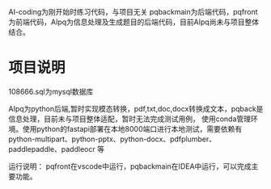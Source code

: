 AI-coding为刚开始时练习代码，与项目无关
pqbackmain为后端代码，pqfront为前端代码，AIpq为信息处理及生成题目的后端代码，目前AIpq尚未与项目整体结合。

# 项目说明
108666.sql为mysql数据库

AIpq为python后端,暂时实现模态转换，pdf,txt,doc,docx转换成文本，pqback是信息处理，目前未与项目整体适配，暂时无法完成测试用例，
使用conda管理环境。使用python的fastapi部署在本地8000端口进行本地测试，需要依赖有python-multipart、python-pptx、python-docx、pdfplumber、paddlepaddle、paddleocr 等

运行说明：
pqfront在vscode中运行，pqbackmain在IDEA中运行，可以完成主要功能。

